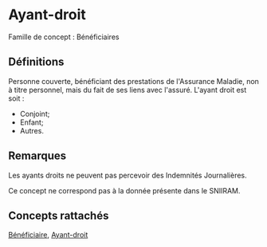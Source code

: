 # Ayant-droit 
<!-- SPDX-License-Identifier: MPL-2.0 -->

Famille de concept : Bénéficiaires

## Définitions

Personne couverte, bénéficiant des prestations de l'Assurance Maladie, non à titre personnel, mais du fait de ses liens avec l'assuré. L'ayant droit est soit :
-  Conjoint;
-  Enfant;
-  Autres.

## Remarques

Les ayants droits ne peuvent pas percevoir des Indemnités Journalières.

Ce concept ne correspond pas à la donnée présente dans le SNIIRAM.

## Concepts rattachés

[Bénéficiaire](beneficiaire.md), [Ayant-droit](ayant_droit.md)

